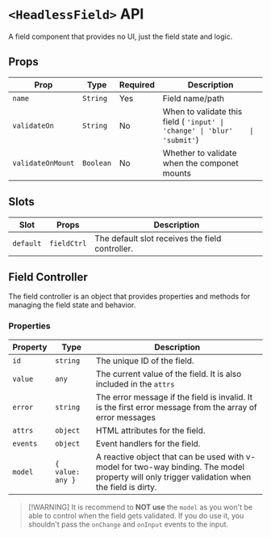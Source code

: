 # `<HeadlessField>` API

<TabNav :items="[
{ label: 'Usage', link: '/headless/field' },
{ label: 'API', link: '/headless/field_api' },
]" />

A field component that provides no UI, just the field state and logic.

## Props

| Prop | Type | Required | Description                                                                                                                  |
|------|------|----------|------------------------------------------------------------------------------------------------------------------------------|
| `name` | `String` | Yes      | Field name/path                                                                                                          |
| `validateOn` | `String` | No       | When to validate this field ( `'input' \| 'change' \| 'blur'    \| 'submit'`)                                                |
| `validateOnMount` | `Boolean` | No       | Whether to validate when the componet mounts                                                                                 |

## Slots

| Slot | Props | Description |
|------|-------|-------------|
| `default` | `fieldCtrl` | The default slot receives the field controller. |

## Field Controller

The field controller is an object that provides properties and methods for managing the field state and behavior.

### Properties

| Property | Type | Description                                                                                                                                   |
|----------|------|-----------------------------------------------------------------------------------------------------------------------------------------------|
| `id` | `string` | The unique ID of the field.                                                                                                                   |
| `value` | `any` | The current value of the field. It is also included in the `attrs`                                                                            |
| `error` | `string` | The error message if the field is invalid. It is the first error message from the array of error messages                                     |
| `attrs` | `object` | HTML attributes for the field.                                                                                                                |
| `events` | `object` | Event handlers for the field.                                                                                                                 |
| `model` | `{ value: any }` | A reactive object that can be used with v-model for two-way binding. The model property will only trigger validation when the field is dirty. |

> [!WARNING] It is recommend to **NOT use** the `model` as you won't be able to control when the field gets validated. If you do use it, you shouldn't pass the `onChange` and `onInput` events to the input.